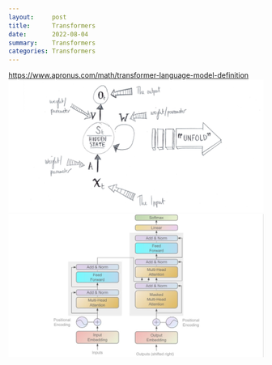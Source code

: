 ```yaml
---
layout:     post
title:      Transformers
date:       2022-08-04
summary:    Transformers
categories: Transformers
---
```

https://www.apronus.com/math/transformer-language-model-definition
![unrolled start](/images/rnn_short/unrolled_start.jpg)
![transformers](images/transformer.jpeg)
